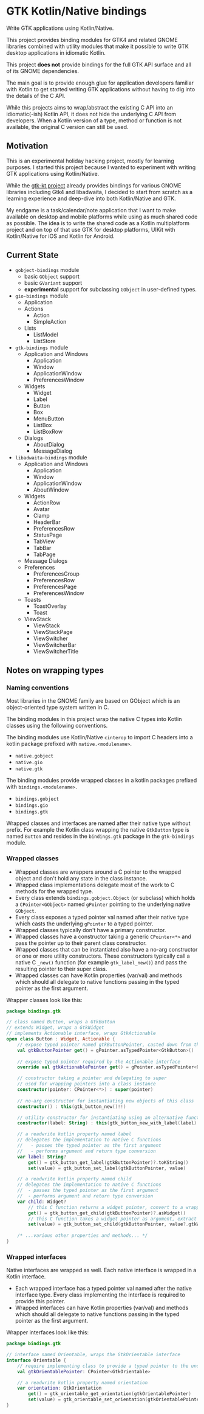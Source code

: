 # GTK Kotlin/Native bindings

Write GTK applications using Kotlin/Native.

This project provides binding modules for GTK4 and related GNOME libraries combined with
utility modules that make it possible to write GTK desktop applications in idiomatic Kotlin.

This project **does not** provide bindings for the full GTK API surface and all of its GNOME dependencies.

The main goal is to provide enough glue for application developers familiar with Kotlin to
get started writing GTK applications without having to dig into the details of the C API.

While this projects aims to wrap/abstract the existing C API into an idiomatic(-ish) Kotlin API, it does not
hide the underlying C API from developers. When a Kotlin version of a type, method or function
is not available, the original C version can still be used.

## Motivation

This is an experimental holiday hacking project, mostly for learning purposes.
I started this project because I wanted to experiment with writing GTK applications using Kotlin/Native.

While the [gtk-kt project](https://gitlab.com/gtk-kt/gtk-kt) already provides bindings for various GNOME libraries
including Gtk4 and libadwaita, I decided to start from scratch as a learning experience and deep-dive into both Kotlin/Native and GTK.

My endgame is a task/calendar/note application that I want to make available on desktop and mobile platforms while using
as much shared code as possible. The idea is to write the shared code as a Kotlin multiplatform project and on top of
that use GTK for desktop platforms, UIKit with Kotlin/Native for iOS and Kotlin for Android.

## Current State

* `gobject-bindings` module
  * basic `GObject` support
  * basic `GVariant` support
  * **experimental** support for subclassing `GObject` in user-defined types.
* `gio-bindings` module
  * Application
  * Actions
    * Action
    * SimpleAction
  * Lists
    * ListModel
    * ListStore
* `gtk-bindings` module
  * Application and Windows
    * Application
    * Window
    * ApplicationWindow
    * PreferencesWindow
  * Widgets
    * Widget
    * Label
    * Button
    * Box
    * MenuButton
    * ListBox
    * ListBoxRow
  * Dialogs
    * AboutDialog
    * MessageDialog
* `libadwaita-bindings` module
  * Application and Windows
    * Application
    * Window
    * ApplicationWindow
    * AboutWindow
  * Widgets
    * ActionRow
    * Avatar
    * Clamp
    * HeaderBar
    * PreferencesRow
    * StatusPage
    * TabView
    * TabBar
    * TabPage
  * Message Dialogs
  * Preferences
    * PreferencesGroup
    * PreferencesRow
    * PreferencesPage
    * PreferencesWindow
  * Toasts
    * ToastOverlay
    * Toast
  * ViewStack
    * ViewStack
    * ViewStackPage
    * ViewSwitcher
    * ViewSwitcherBar
    * ViewSwitcherTitle

## Notes on wrapping types

### Naming conventions

Most libraries in the GNOME family are based on GObject which is an object-oriented type system
written in C.

The binding modules in this project wrap the native C types into Kotlin classes using the following conventions.

The binding modules use Kotlin/Native `cinterop` to import C headers into a kotlin package prefixed with `native.<modulename>`.

* `native.gobject`
* `native.gio`
* `native.gtk`

The binding modules provide wrapped classes in a kotlin packages prefixed with `bindings.<modulename>`.

* `bindings.gobject`
* `bindings.gio`
* `bindings.gtk`

Wrapped classes and interfaces are named after their native type without prefix.
For example the Kotlin class wrapping the native `GtkButton` type is named `Button` and resides in the `bindings.gtk`
package in the `gtk-bindings` module.

### Wrapped classes


* Wrapped classes are wrappers around a C pointer to the wrapped object and don't hold any state in the class instance.
* Wrapped class implementations delegate most of the work to C methods for the wrapped type.
* Every class extends `bindings.gobject.Object` (or subclass) which holds a `CPointer<GObject>` named `gPointer` 
  pointing to the underlying native `GObject`.
* Every class exposes a typed pointer val named after their native type which casts the underlying `gPointer` to a typed pointer.
* Wrapped classes typically don't have a primary constructor.
* Wrapped classes have a constructor taking a generic `CPointer<*>` and pass the pointer up to their parent class constructor.
* Wrapped classes that can be instantiated also have a no-arg constructor or one or more utility constructors. These constructors
  typically call a native C `_new()` function (for example `gtk_label_new()`) and pass the resulting pointer to their super class.
* Wrapped classes can have Kotlin properties (var/val) and methods which should all delegate to native functions passing
  in the typed pointer as the first argument.

Wrapper classes look like this:

```kotlin
package bindings.gtk

// class named Button, wraps a GtkButton
// extends Widget, wraps a GtkWidget
// implements Actionable interface, wraps GtkActionable
open class Button : Widget, Actionable { 
    // expose typed pointer named gtkButtonPointer, casted down from the underlying gPointer
    val gtkButtonPointer get() = gPointer.asTypedPointer<GtkButton>()
  
    // expose typed pointer required by the Actionable interface
    override val gtkActionablePointer get() = gPointer.asTypedPointer<GtkActionable>()

    // constructor taking a pointer and delegating to super
    // used for wrapping pointers into a class instance
    constructor(pointer: CPointer<*>) : super(pointer)
    
    // no-arg constructor for instantiating new objects of this class
    constructor() : this(gtk_button_new()!!)

    // utility constructor for instantiating using an alternative function
    constructor(label: String) : this(gtk_button_new_with_label(label)!!)

    // a readwrite kotlin property named label
    // delegates the implementation to native C functions
    //   - passes the typed pointer as the first argument
    //   - performs argument and return type conversion
    var label: String?
        get() = gtk_button_get_label(gtkButtonPointer)?.toKString()
        set(value) = gtk_button_set_label(gtkButtonPointer, value)

    // a readwrite kotlin property named child
    // delegates the implementation to native C functions
    //  - passes the typed pointer as the first argument
    //  - performs argument and return type conversion
    var child: Widget?
        // this C function returns a widget pointer, convert to a wrapped Widget class using the asWidget extension function
        get() = gtk_button_get_child(gtkButtonPointer)?.asWidget()
        // this C function takes a widget pointer as argument, extract the typed pointer from the wrapped Widget instance
        set(value) = gtk_button_set_child(gtkButtonPointer, value?.gtkWidgetPointer)
  
    /* ...various other properties and methods... */
}

```

### Wrapped interfaces

Native interfaces are wrapped as well. Each native interface is wrapped in a Kotlin interface.

* Each wrapped interface has a typed pointer val named after the native interface type. Every class implementing the interface
  is required to provide this pointer.
* Wrapped interfaces can have Kotlin properties (var/val) and methods which should all delegate to native functions
  passing in the typed pointer as the first argument.

Wrapper interfaces look like this:

```kotlin
package bindings.gtk

// interface named Orientable, wraps the GtkOrientable interface
interface Orientable {
    // require implementing class to provide a typed pointer to the underlying object
    val gtkOrientablePointer: CPointer<GtkOrientable>

    // a readwrite kotlin property named orientation
    var orientation: GtkOrientation
        get() = gtk_orientable_get_orientation(gtkOrientablePointer)
        set(value) = gtk_orientable_set_orientation(gtkOrientablePointer, value)
}
```



